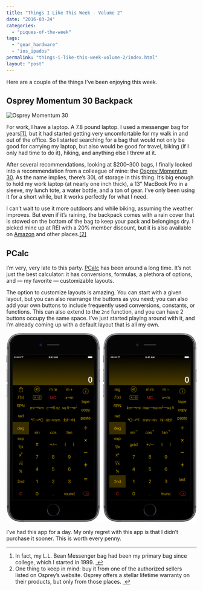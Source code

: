 ```yaml
---
title: "Things I Like This Week - Volume 2"
date: "2016-03-24"
categories: 
  - "piques-of-the-week"
tags: 
  - "gear_hardware"
  - "ios_ipados"
permalink: "things-i-like-this-week-volume-2/index.html"
layout: "post"
---
```


Here are a couple of the things I've been enjoying this week.

## Osprey Momentum 30 Backpack

![Osprey Momentum 30](images/056fee90-d3c8-4461-868c-2b63402d1e62.jpg)

For work, I have a laptop. A 7.8 pound laptop. I used a messenger bag for years[\[1\]](#fn-1 "see footnote"), but it had started getting very uncomfortable for my walk in and out of the office. So I started searching for a bag that would not only be good for carrying my laptop, but also would be good for travel, biking (if I only had time to do it), hiking, and anything else I threw at it.

After several recommendations, looking at $200–300 bags, I finally looked into a recommendation from a colleague of mine: the [Osprey Momentum 30](http://www.ospreypacks.com/us/en/product/momentum-30-MOMENTUM30.html). As the name implies, there’s 30L of storage in this thing. It’s big enough to hold my work laptop (at nearly one inch thick), a 13" MacBook Pro in a sleeve, my lunch tote, a water bottle, and a ton of gear. I’ve only been using it for a short while, but it works perfectly for what I need.

I can’t wait to use it more outdoors and while biking, assuming the weather improves. But even if it’s raining, the backpack comes with a rain cover that is stowed on the bottom of the bag to keep your pack and belongings dry. I picked mine up at REI with a 20% member discount, but it is also available on [Amazon](http://www.amazon.com/dp/B00AVSETRQ/?tag=nahumck-20) and other places.[\[2\]](#fn-2 "see footnote")

## PCalc

I’m very, very late to this party. [PCalc](https://geo.itunes.apple.com/us/app/pcalc-the-best-calculator/id284666222?mt=8&uo=4&at=1001l4VZ&ct=nahumck_me) has been around a long time. It’s not just the best calculator: it has conversions, formulas, a plethora of options, and — my favorite — customizable layouts.

The option to customize layouts is amazing. You can start with a given layout, but you can also rearrange the buttons as you need; you can also add your own buttons to include frequently used conversions, constants, or functions. This can also extend to the `2nd` function, and you can have 2 buttons occupy the same space. I’ve just started playing around with it, and I’m already coming up with a default layout that is all my own.

![](images/PCalc-Setup.png)

I’ve had this app for a day. My only regret with this app is that I didn’t purchase it sooner. This is worth every penny.

* * *

1. In fact, my L.L. Bean Messenger bag had been my primary bag since college, which I started in 1999. [ ↩](#fnref-1 "return to article")
2. One thing to keep in mind: buy it from one of the authorized sellers listed on Osprey’s website. Osprey offers a stellar lifetime warranty on their products, but only from those places. [ ↩](#fnref-2 "return to article")

